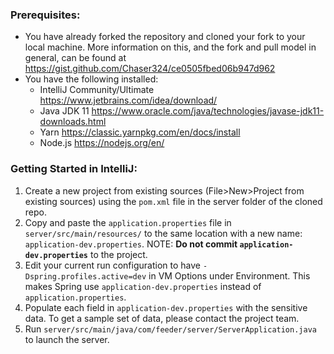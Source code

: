 ### Prerequisites: 
* You have already forked the repository and cloned your fork to your local machine. More information on this, and the fork and pull model in general, can be found at https://gist.github.com/Chaser324/ce0505fbed06b947d962
* You have the following installed: 
  * IntelliJ Community/Ultimate https://www.jetbrains.com/idea/download/
  * Java JDK 11 https://www.oracle.com/java/technologies/javase-jdk11-downloads.html
  * Yarn https://classic.yarnpkg.com/en/docs/install
  * Node.js https://nodejs.org/en/

### Getting Started in IntelliJ:
1. Create a new project from existing sources (File>New>Project from existing sources) using the `pom.xml` file in the server folder of the cloned repo. 
2. Copy and paste the `application.properties` file in `server/src/main/resources/` to the same location with a new name: `application-dev.properties`. NOTE: **Do not commit `application-dev.properties`** to the project. 
3. Edit your current run configuration to have `-Dspring.profiles.active=dev` in VM Options under Environment. This makes Spring use `application-dev.properties` instead of `application.properties`.
4. Populate each field in `application-dev.properties` with the sensitive data. To get a sample set of data, please contact the project team.
5. Run `server/src/main/java/com/feeder/server/ServerApplication.java` to launch the server. 
